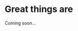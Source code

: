 <!DOCTYPE html>
<html>
<body>



<h1>Great things are</h1>
<div class="container">
  <div class="typed-out">Coming soon...</div></div>


</body>
</html>

